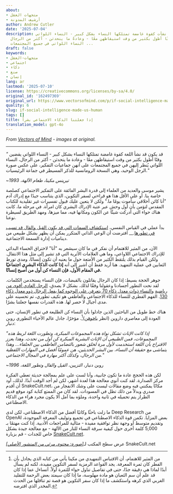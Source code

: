 ```yaml
---
about:
- متجهات العقل
- أرشيف المدونة
author: Andrew Cutler
date: '2025-07-04'
description: قد تكون اللغة قد نشأت كقوة غامضة تمتلكها النساء بشكل كبير - النساء اللواتي
  قضين وقتًا أطول بكثير من وقت استيقاظهن معًا - وعادةً ما يتحدثن - أكثر من الرجال،
  النساء اللواتي في جميع المجتمعات ...
draft: false
keywords:
- متجهات-العقل
- اجتماعي
- ذكاء
- صنع
- إنسان
lang: ar
lastmod: '2025-07-10'
license: https://creativecommons.org/licenses/by-sa/4.0/
original_id: '162497369'
original_url: https://www.vectorsofmind.com/p/if-social-intelligence-made-us-human
quality: 6
slug: if-social-intelligence-made-us-human
tags: []
title: إذا جعلتنا الذكاء الاجتماعي بشراً
translation_model: gpt-4o
---
```


*From [Vectors of Mind](https://www.vectorsofmind.com/p/if-social-intelligence-made-us-human) - images at original.*

---

_"_ قد يكون قد نشأ اللغة كقوة غامضة تمتلكها النساء بشكل كبير - النساء اللواتي يقضين وقتًا أطول بكثير من وقت استيقاظهن معًا - وعادة ما يتحدثن - أكثر من الرجال، النساء اللواتي يُنظر إليهن في جميع المجتمعات على أنهن جماعيات التفكير، على عكس صورة الرجل الوحيد، وهي النسخة الرومانسية للذكر المسيطر في جماعة الرئيسيات._"_

_~تيرينس مكينا،_ _طعام الآلهة، 1993_

يشير موسى والعديد من العلماء إلى قدرة البشر الفائقة على التفكير الاجتماعي كصلصة خاصة بنا. أو على الأقل هذا هو قراءتي لسفر التكوين، الذي يتناسب جيدًا مع إدراك آدم "أنا كائن أخلاقي سأموت يومًا ما." ولكن لا يتعين عليك قبول تفسيرات غير تقليدية للكتاب المقدس لتؤمن بأن أول وحش عبر عتبة الإدراك البشري كان امرأة. في مرحلة ما، كانت هناك حواء التي أدركت شيئًا عن الكون ومكانها فيه، مما ميزها، ومهد الطريق لسيطرة نوعنا.

بدأ عملي في القياس النفسي، [استكشاف السمات التي قد يكون القيل والقال قد تسبب في تطورها](https://www.vectorsofmind.com/p/consequences-of-conscience).__ افترضت أن الوعي الذاتي المتكرر يمكن أن يظهر بشكل طبيعي من ديناميات إدارة السمعة الاجتماعية.

الآن، من المثير للاهتمام أن نفكر في ما كان سيشعر به "أنا" لاختراق الحساء البدائي للإدراك الاجتماعي اللاواعي، وما هي العلامات الأثرية التي قد تشير إلى مثل هذا الانتقال. ولكن القيام بذلك يلتقط الكثير من الأمتعة حول ما يعنيه أن تكون إنسانًا، ومدى تورط الثعابين في عملية التمهيد. هنا أريد فقط أن أشير إلى أنه **إذا كانت الذكاء البشري اجتماعيًا في المقام الأول، فإن النساء كن أول من أصبح إنسانًا.**

جوهر الحجة بسيط: إذا كان الرجال يقاتلون بالقبضات، فإن النساء يستخدمن الكلمات. لقد نحت التطور أجسادنا وعقولنا وفقًا لذلك. بشكل لا يصدق، [الرجل العادي أقوى من رياضية](https://www.reddit.com/r/dataisbeautiful/comments/4vcxd0/almost_all_men_are_stronger_than_almost_all_women/) و[النساء ذوات معدل ذكاء 70 يتعرفن على الوجوه كما يفعل الرجال ذوو معدل ذكاء 130](https://www.aporiamagazine.com/p/why-do-low-iq-women-dominate-high#details). الفهم الفطري للنساء للذكاء الاجتماعي والعاطفي هو تكيف تطوري، تم تحسينه على مدى أجيال لا حصر لها. هذه القدرات نفسها جعلتنا بشرًا.

هناك خط طويل من الباحثين الذين جادلوا بأن النساء كن الطليعة في تطور الإنسان، حتى العودة إلى معاصري داروين (انظر [باخوفن](https://www.vectorsofmind.com/i/145682170/myths-of-matriarchy-reconsidered-deborah-b-gewertz))[^1]. مؤخرًا، جادل عالم الأحياء التطوري روبن دنبار:

_"إذا كانت الإناث تشكل نواة هذه المجموعات المبكرة، وتطورت اللغة لربط هذه المجموعات، فمن الطبيعي أن الإناث البشرية المبكرة كن أول من تحدث. وهذا يعزز الاقتراح بأن اللغة استخدمت لأول مرة لخلق شعور بالتضامن العاطفي بين الحلفاء... وهذا يتماشى مع حقيقة أن النساء، بين البشر الحديثين، هن عمومًا أفضل في المهارات اللفظية من الرجال، وكذلك أكثر مهارة في المجال الاجتماعي."_

~روبن دنبار، _التزيين، القيل والقال وتطور اللغة، 1996_

لكن هذه الحجج عادة ما تكون جانبية، وأنا لست على علم بمعالجة حديثة تعطي الفكرة مركز الصدارة. لقد كنت أنوي معالجة هذا لعدة أشهر، لكن لم أجد الوقت أبدًا. لذلك، أود أن أقدم SnakeCult.net، مكانًا يمكنني فيه وضع مقالات ليست على وشك الانفجار من صدري وبدلاً من ذلك تظل في المسودات. لقد كان من الممتع كتابة كود موقع قديم الطراز يتم تحميله في ثانية واحدة، وملؤه بما آمل ألا يكون مجرد هراء من الذكاء الاصطناعي.

ما زلت باحثًا وكاتبًا أفضل من الذكاء الاصطناعي، لكن لدى Deep Research من OpenAI بعض المزايا. تكمن قوة الذكاء الاصطناعي في تجميع وتوليف المعرفة الموجودة، وتقديم متوسط أو وجهة نظر توافقية مفيدة - مثالية للمراجعات الأدبية. إذا كنت مهتمًا بـ 5,000 كلمة أخرى حول كيفية سرقة النساء للنار من الآلهة - مع معالجة جيدة بشكل خاص للجدات - قم بزيارة [SnakeCult.net](https://snakecult.net/posts/women-human-first/).

[*[صورة: محتوى مرئي من المنشور الأصلي]*](https://substackcdn.com/image/fetch/$s_!jr4I!,f_auto,q_auto:good,fl_progressive:steep/https%3A%2F%2Fsubstack-post-media.s3.amazonaws.com%2Fpublic%2Fimages%2F4c9065ba-ce21-4045-88f7-0afca0e1d6c1_1898x1480.png)عرض سطح المكتب لـ SnakeCult.net

[^1]: من المثير للاهتمام، أن الاقتباس التمهيدي من مكينا يأتي من كتابه الذي يجادل بأن الفطر كان ثمرة المعرفة. يجد القواعد الرمزية لسفر التكوين مفيدة، لكنه لم يسأل أبدًا لماذا هي دقيقة جدًا، حتى في تفاصيل تناول حواء للثمرة أولاً. أتساءل عما إذا كان قد علم أن سم الثعبان هو مادة مهلوسة، ما إذا كان سيمتد بعض الرحمة للتقليد الغربي الذي كرهه واستكشف ما إذا كان سفر التكوين هو قصة تم تناقلها من الحدث المخدر الذي افترضه.
